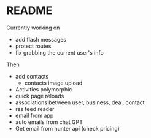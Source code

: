 # README

Currently working on 
- add flash messages
- protect routes
- fix grabbing the current user's info

Then
- add contacts
  - contacts image upload
- Activities polymorphic
- quick page reloads
- associations between user, business, deal, contact
- rss feed reader
- email from app
- auto emails from chat GPT
- Get email from hunter api (check pricing)